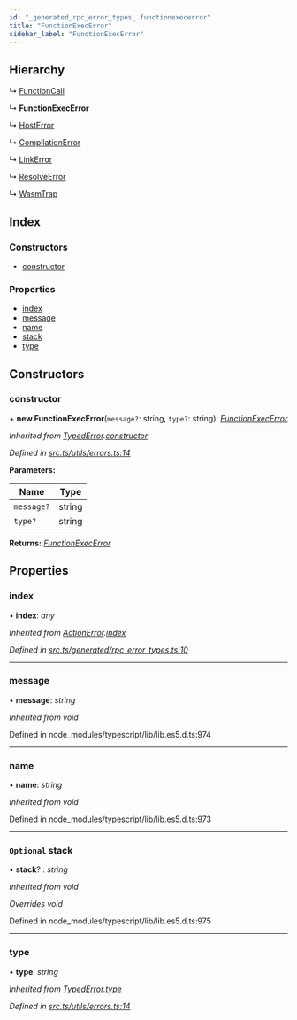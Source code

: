 ```yaml
---
id: "_generated_rpc_error_types_.functionexecerror"
title: "FunctionExecError"
sidebar_label: "FunctionExecError"
---
```


## Hierarchy

  ↳ [FunctionCall](_generated_rpc_error_types_.functioncall.md)

  ↳ **FunctionExecError**

  ↳ [HostError](_generated_rpc_error_types_.hosterror.md)

  ↳ [CompilationError](_generated_rpc_error_types_.compilationerror.md)

  ↳ [LinkError](_generated_rpc_error_types_.linkerror.md)

  ↳ [ResolveError](_generated_rpc_error_types_.resolveerror.md)

  ↳ [WasmTrap](_generated_rpc_error_types_.wasmtrap.md)

## Index

### Constructors

* [constructor](_generated_rpc_error_types_.functionexecerror.md#constructor)

### Properties

* [index](_generated_rpc_error_types_.functionexecerror.md#index)
* [message](_generated_rpc_error_types_.functionexecerror.md#message)
* [name](_generated_rpc_error_types_.functionexecerror.md#name)
* [stack](_generated_rpc_error_types_.functionexecerror.md#optional-stack)
* [type](_generated_rpc_error_types_.functionexecerror.md#type)

## Constructors

###  constructor

\+ **new FunctionExecError**(`message?`: string, `type?`: string): *[FunctionExecError](_generated_rpc_error_types_.functionexecerror.md)*

*Inherited from [TypedError](_utils_errors_.typederror.md).[constructor](_utils_errors_.typederror.md#constructor)*

*Defined in [src.ts/utils/errors.ts:14](https://github.com/nearprotocol/nearlib/blob/36a8ddc/src.ts/utils/errors.ts#L14)*

**Parameters:**

Name | Type |
------ | ------ |
`message?` | string |
`type?` | string |

**Returns:** *[FunctionExecError](_generated_rpc_error_types_.functionexecerror.md)*

## Properties

###  index

• **index**: *any*

*Inherited from [ActionError](_generated_rpc_error_types_.actionerror.md).[index](_generated_rpc_error_types_.actionerror.md#index)*

*Defined in [src.ts/generated/rpc_error_types.ts:10](https://github.com/nearprotocol/nearlib/blob/36a8ddc/src.ts/generated/rpc_error_types.ts#L10)*

___

###  message

• **message**: *string*

*Inherited from void*

Defined in node_modules/typescript/lib/lib.es5.d.ts:974

___

###  name

• **name**: *string*

*Inherited from void*

Defined in node_modules/typescript/lib/lib.es5.d.ts:973

___

### `Optional` stack

• **stack**? : *string*

*Inherited from void*

*Overrides void*

Defined in node_modules/typescript/lib/lib.es5.d.ts:975

___

###  type

• **type**: *string*

*Inherited from [TypedError](_utils_errors_.typederror.md).[type](_utils_errors_.typederror.md#type)*

*Defined in [src.ts/utils/errors.ts:14](https://github.com/nearprotocol/nearlib/blob/36a8ddc/src.ts/utils/errors.ts#L14)*
